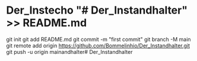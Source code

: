 # Der_Instecho "# Der_Instandhalter" >> README.md
git init
git add README.md
git commit -m "first commit"
git branch -M main
git remote add origin https://github.com/Bommelinhio/Der_Instandhalter.git
git push -u origin mainandhalter# Der_Instandhalter

